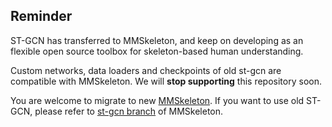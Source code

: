 ## Reminder

ST-GCN has transferred to MMSkeleton,
and keep on developing as an flexible open source toolbox for skeleton-based human understanding.

Custom networks, data loaders and checkpoints of old st-gcn are compatible with MMSkeleton.
We will **stop supporting** this repository soon.

You are welcome to migrate to new 
[MMSkeleton](https://github.com/open-mmlab/mmskeleton).
If you want to use old ST-GCN, please refer to [st-gcn branch](https://github.com/open-mmlab/mmskeleton/tree/st-gcn) of MMSkeleton.
